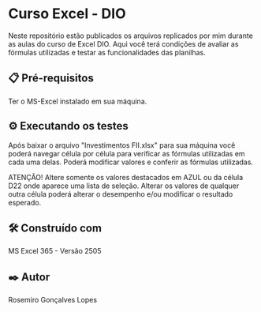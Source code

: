 # Curso Excel - DIO

Neste repositório estão publicados os arquivos replicados por mim durante as aulas do curso de Excel DIO. Aqui você terá condições de avaliar as fórmulas utilizadas e testar as funcionalidades das planilhas.

## 📋 Pré-requisitos

Ter o MS-Excel instalado em sua máquina.

## ⚙️ Executando os testes

Após baixar o arquivo "Investimentos FII.xlsx" para sua máquina você poderá navegar célula por célula para verificar as fórmulas utilizadas em cada uma delas.
Poderá modificar valores e conferir as fórmulas utilizadas.

ATENÇÃO! 
Altere somente os valores destacados em AZUL ou da célula D22 onde aparece uma lista de seleção. Alterar os valores de qualquer outra célula poderá alterar o desempenho e/ou modificar o resultado esperado.

## 🛠️ Construído com

MS Excel 365 - Versão 2505

## ✒️ Autor

Rosemiro Gonçalves Lopes
